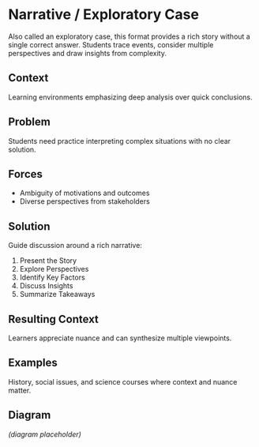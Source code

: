 # Narrative / Exploratory Case

Also called an exploratory case, this format provides a rich story without a single correct answer. Students trace events, consider multiple perspectives and draw insights from complexity.

## Context
Learning environments emphasizing deep analysis over quick conclusions.

## Problem
Students need practice interpreting complex situations with no clear solution.

## Forces
- Ambiguity of motivations and outcomes
- Diverse perspectives from stakeholders

## Solution
Guide discussion around a rich narrative:
1. Present the Story
2. Explore Perspectives
3. Identify Key Factors
4. Discuss Insights
5. Summarize Takeaways

## Resulting Context
Learners appreciate nuance and can synthesize multiple viewpoints.

## Examples
History, social issues, and science courses where context and nuance matter.

## Diagram
*(diagram placeholder)*
